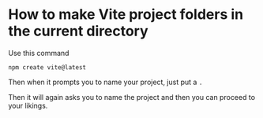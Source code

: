 # How to make Vite project folders in the current directory

Use this command

```
npm create vite@latest
```

Then when it prompts you to name your project,
just put a `.`

Then it will again asks you to name the project and then you can proceed to your likings.
